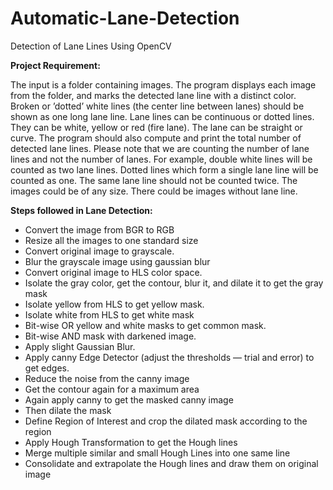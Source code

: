 # Automatic-Lane-Detection
Detection of Lane Lines Using OpenCV


**Project Requirement:**

The input is a folder containing images. The program displays each image from the folder, and
marks the detected lane line with a distinct color. Broken or ’dotted’ white lines (the center line
between lanes) should be shown as one long lane line. Lane lines can be continuous or dotted
lines. They can be white, yellow or red (fire lane). The lane can be straight or curve. The
program should also compute and print the total number of detected lane lines. Please note that
we are counting the number of lane lines and not the number of lanes. For example, double white
lines will be counted as two lane lines. Dotted lines which form a single lane line will be counted
as one. The same lane line should not be counted twice. The images could be of any size. There
could be images without lane line.

**Steps followed in Lane Detection:**

- Convert the image from BGR to RGB
- Resize all the images to one standard size
- Convert original image to grayscale.
- Blur the grayscale image using gaussian blur
- Convert original image to HLS color space.
- Isolate the gray color, get the contour, blur it, and dilate it to get the gray mask
- Isolate yellow from HLS to get yellow mask.
- Isolate white from HLS to get white mask
- Bit-wise OR yellow and white masks to get common mask.
- Bit-wise AND mask with darkened image.
- Apply slight Gaussian Blur.
- Apply canny Edge Detector (adjust the thresholds — trial and error) to get edges.
- Reduce the noise from the canny image
- Get the contour again for a maximum area
- Again apply canny to get the masked canny image
- Then dilate the mask
- Define Region of Interest and crop the dilated mask according to the region
- Apply Hough Transformation to get the Hough lines
- Merge multiple similar and small Hough Lines into one same line
- Consolidate and extrapolate the Hough lines and draw them on original image




